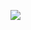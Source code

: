 ![](https://komarev.com/ghpvc/?username=0x0410&color=800080)
<div align="center">
 <a href="https://github.com/0x0410">
 </a>
</div>


</p>
